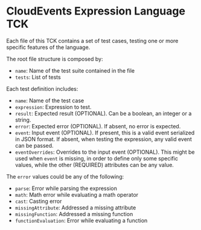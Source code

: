 # CloudEvents Expression Language TCK

Each file of this TCK contains a set of test cases, testing one or more specific features of the language.

The root file structure is composed by:

* `name`: Name of the test suite contained in the file
* `tests`: List of tests

Each test definition includes:

* `name`: Name of the test case
* `expression`: Expression to test.
* `result`: Expected result (OPTIONAL). Can be a boolean, an integer or a string.
* `error`: Expected error (OPTIONAL). If absent, no error is expected.
* `event`: Input event (OPTIONAL). If present, this is a valid event serialized in JSON format. If absent, when testing
  the expression, any valid event can be passed.
* `eventOverrides`: Overrides to the input event (OPTIONAL). This might be used when `event` is missing, in order to
  define only some specific values, while the other (REQUIRED) attributes can be any value.

The `error` values could be any of the following:

* `parse`: Error while parsing the expression
* `math`: Math error while evaluating a math operator
* `cast`: Casting error
* `missingAttribute`: Addressed a missing attribute
* `missingFunction`: Addressed a missing function
* `functionEvaluation`: Error while evaluating a function
